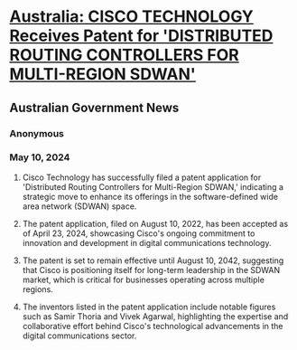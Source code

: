 # [Australia: CISCO TECHNOLOGY Receives Patent for 'DISTRIBUTED ROUTING CONTROLLERS FOR MULTI-REGION SDWAN'](https://advance.lexis.com/api/document?collection=news&id=urn:contentItem:6C0H-6PM1-F12F-F1TH-00000-00&context=1519360)
## Australian Government News
### Anonymous
### May 10, 2024

1. Cisco Technology has successfully filed a patent application for 'Distributed Routing Controllers for Multi-Region SDWAN,' indicating a strategic move to enhance its offerings in the software-defined wide area network (SDWAN) space.

2. The patent application, filed on August 10, 2022, has been accepted as of April 23, 2024, showcasing Cisco's ongoing commitment to innovation and development in digital communications technology.

3. The patent is set to remain effective until August 10, 2042, suggesting that Cisco is positioning itself for long-term leadership in the SDWAN market, which is critical for businesses operating across multiple regions.

4. The inventors listed in the patent application include notable figures such as Samir Thoria and Vivek Agarwal, highlighting the expertise and collaborative effort behind Cisco's technological advancements in the digital communications sector.